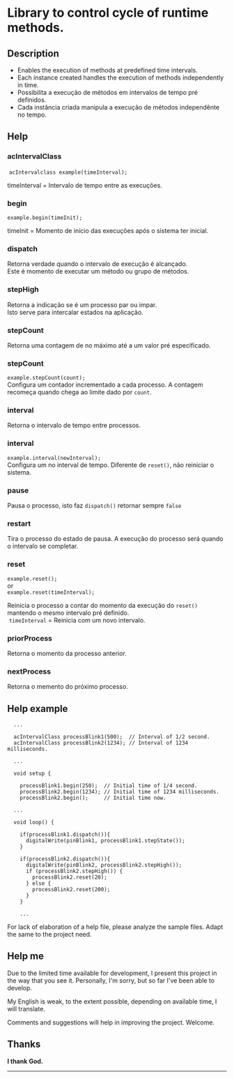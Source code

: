
# Library to control cycle of runtime methods.

Description
------------
* Enables the execution of methods at predefined time intervals.
* Each instance created handles the execution of methods independently in time.
* Possibilita a execução de métodos em intervalos de tempo pré definidos.
* Cada instância criada manipula a execução de métodos independênte no tempo.


Help
------------


### acIntervalClass

  ```acIntervalclass example(timeInterval);```

  timeInterval = Intervalo de tempo entre as execuções.

### begin

  ```example.begin(timeInit);```    

  timeInit = Momento de início das execuções após o sistema ter inicial.

### dispatch

  Retorna verdade quando o intervalo de execução é alcançado.    
  Este é momento de executar um método ou grupo de métodos.

### stepHigh

  Retorna a indicação se é um processo par ou impar.    
  Isto serve para intercalar estados na aplicação.

### stepCount

  Retorna uma contagem de no máximo até a um valor pré especificado.

### stepCount

  ```example.stepCount(count);```    
  Configura um contador incrementado a cada processo. A contagem recomeça quando chega ao limite dado por ```count```.

### interval

  Retorna o intervalo de tempo entre processos.

### interval

  ```example.interval(newInterval);```    
  Configura um no interval de tempo. Diferente de ```reset()```, não reiniciar o sistema.

### pause

  Pausa o processo, isto faz ```dispatch()``` retornar sempre ```false```

### restart

  Tira o processo do estado de pausa. A execução do processo será quando o intervalo se completar.

### reset

  ```example.reset();```    
  or    
  ```example.reset(timeInterval);```    

  Reinicia o processo a contar do momento da execução do ```reset()``` mantendo o mesmo intervalo pré definido.    
  ```timeInterval``` = Reinicia com um novo intervalo.

### priorProcess

  Retorna o momento da processo anterior.

### nextProcess

  Retorna o memento do próximo processo.



Help example
------------

```
  ...

  acIntervalClass processBlink1(500);  // Interval of 1/2 second.
  acIntervalClass processBlink2(1234); // Interval of 1234 milliseconds.

  ...
```
 
 
```
  void setup {

    processBlink1.begin(250);  // Initial time of 1/4 second.
    processBlink2.begin(1234); // Initial time of 1234 milliseconds.
    processBlink2.begin();     // Initial time now.

  ...
```


```
  void loop() {

    if(processBlink1.dispatch()){
      digitalWrite(pinBlink1, processBlink1.stepState());
    }

    if(processBlink2.dispatch()){
      digitalWrite(pinBlink2, processBlink2.stepHigh());
      if (processBlink2.stepHigh()) {
        processBlink2.reset(20);
      } else {
        processBlink2.reset(200);
      }
    }

    ...
```

  For lack of elaboration of a help file, please analyze the sample files.
  Adapt the same to the project need.


Help me
------------
  Due to the limited time available for development, I present this project in the
  way that you see it. Personally, I'm sorry, but so far I've been able to develop.
  
  My English is weak, to the extent possible, depending on available time, I will
  translate.
  
  Comments and suggestions will help in improving the project. Welcome.


Thanks
------------
  **I thank God.**
  
------------
